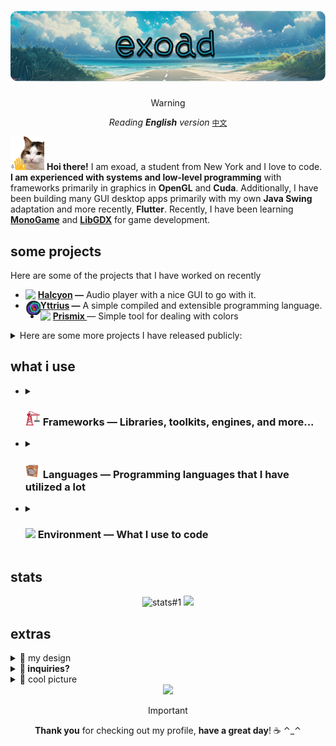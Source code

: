 <h1 align="center">
  <img src="img/title_pic.png" alt="exoad" width=620 />
</h1>

<div align="center">

> [!WARNING]
> *Reading **English** version*
> [`中文`](README_ZH.md)

</div>

<p><img src="img/wave.png" width=54 /> <strong>Hoi there!</strong> I am exoad, a student from New York and I love to
  code. <strong>I am experienced with systems and
    low-level programming</strong> with frameworks primarily in graphics in <strong>OpenGL</strong> and
  <strong>Cuda</strong>. Additionally, I have been building many GUI desktop apps primarily with my own <strong>Java
    Swing</strong> adaptation and more recently, <strong>Flutter</strong>. Recently, I have been learning <a
    href="https://www.monogame.net/"><strong>MonoGame</strong></a> and <a
    href="https://libgdx.com/"><strong>LibGDX</strong></a> for game development.
</p>
<h2>some projects</h2>
<p>Here are some of the projects that I have worked on recently</p>
<ul>
  <li>
    <a href="https://github.com/Halcyoninae"> <img align="left"
        src="https://github.com/Halcyoninae/Halcyon.c/blob/master/assets/app/Halcyon_Logo.png" width=20>
      <strong>Halcyon</a> —</strong> Audio player with a nice GUI to go with it.
  </li>
  <li>
    <a href="https://github.com/exoad/yttriuslang.c"> <img align="left" src="img/unknown.png" width=24>
      <strong>Yttrius</a>
    —</strong> A simple compiled and extensible programming language.
  </li>
  <li>
    <a href="https://github.com/exoad/prismix"> <img align="left"
        src="https://github.com/exoad/prismix/blob/master/assets/_icon.png" width=20>
      <strong>Prismix </a></strong>— Simple tool for dealing with colors
  </li>
</ul>
<p>
<details>
  <summary>Here are some more projects I have released publicly:
  </summary>
  <ul>
    <li>
      <a href="https://github.com/exoad/com.jackmeng"> <img align="left" src="img/unknown.png" width=20>
        <strong>com.jackmeng </a></strong>— A library of a bunch of random things to help with developing in Java
    </li>
    <li>
      <a href="https://github.com/exoad/animas-firefox"> <img align="left" src="img/unknown.png" width=20>
        <strong>Firefox Animas </a></strong>— Anime themes for Firefox
    </li>
    <li>
      <a href="https://github.com/exoad/toasterify"> <img align="left"
          src="https://github.com/exoad/toasterify/blob/main/assets/icon1024.png?raw=true" width=20>
        <strong>Toasterify </a></strong>— An Android app to warm up your phone to warm up your hands in cold times
    </li>
    <li>
      <a href="https://github.com/exoad/ansicolor"> <img align="left" src="img/unknown.png" width=20>
        <strong>ansicolor </a></strong>— A Java library to make dealing with ANSI coloring and prettifying CLI text
      easier
    </li>
    <li>
      <a href="https://github.com/exoad/usaco_mashups"> <img align="left" src="img/unknown.png" width=20>
        <strong>USACO Mashups </a></strong>— Discord Bot is written in NodeJS and Java to help with creating problem
      sets for the USACO competition
    </li>
    <li>
      <a href="https://github.com/exoad/meta_javac"> <img align="left" src="img/unknown.png" width=20>
        <strong>Meta4J </a></strong>— An attempt to add meta programming into Java with the help of the inbuilt
      annotation API
    </li>
  </ul>
  and more!
</details>
</p>
<h2>what i use</h2>
<ul>
  <li>
    <details>
      <summary>
        <h3> <img src="img/construction.png" width=24 /> <strong>Frameworks —</strong> Libraries, toolkits, engines, and
          more...
        </h3>
      </summary>
      <ul>
        <li><a href="https://www.glfw.org/"> <img align="left" src="img/OpenGL_100px_June16.png" width=24>GLFW</a> -
          Utilized for my faster Swing reimplementation</li>
        <li><a href="https://flutter.dev"> <img align="left"
              src="https://storage.googleapis.com/cms-storage-bucket/0dbfcc7a59cd1cf16282.png" width=16>Flutter</a> -
          Learned after migrating from Swing for general GUI apps creation</li>
        <li><a href="https://docs.oracle.com/en/java/javase/17/docs/api/java.desktop/javax/swing/package-summary.html">
            <img align="left" src="https://brandslogos.com/wp-content/uploads/images/java-logo-2.png" width=16>Swing</a>
          - My original GUI library for all my languages to include bindings for programs from other languages.
        </li>
        <li><a href="https://github.com/Kode/Kha"> <img align="left" src="https://github.com/Kode.png?size=512"
              width=20>Kha</a> - My previous rendering pipeline before SDL2</li>
        <li><a href="https://www.monogame.net/"> <img align="left"
              src="https://github.com/MonoGame/MonoGame.Logo/raw/master/FullColorOnLight/LogoOnly_128px.png?raw=true"
              width=20>MonoGame</a> - Currently learning for getting into game development</li>
        <li><a href="https://nodejs.org/en"> <img align="left" src="img/nodejs.png" width=20>NodeJS <em>[including NPM
              packages]</em></a> - Mainly used for creating Discord bots and lightweight server-based hosting apps.</li>
        <li><a href="https://llvm.org/"> <img align="left" src="https://llvm.org/img/DragonMedium.png" width=20>LLVM</a>
        </li>
        <li><a href="https://tauri.app/"> <img align="left" src="img/tauri.png" width=20>Tauri</a> - Recently getting
          into web development along with learning Rust and migrating most of my public and private projects to Rust
        </li>
        <li><a href="https://skia.org/"> <img align="left"
              src="https://upload.wikimedia.org/wikipedia/en/thumb/3/33/Skia_Project_Logo.svg/263px-Skia_Project_Logo.svg.png"
              width=20>Skia</a> - Utilized for my latest reimplementation of the Swing framework with JetBrain's Skia
          bindings for Java implementation</li>
      </ul>
    </details>
  </li>
  <li>
    <details>
      <summary>
        <h3><img src="img/command_block.gif" width=24 /> <strong>Languages —</strong> Programming languages that I have
          utilized
          a lot</h3>
      </summary>
      <ul>
        <li>
          <strong>Object Oriented</strong>
          <ul>
            <li>Java/Kotlin (~4) - Swing and Android Apps</li>
            <li>Dart (>2) - Flutter</li>
            <li>C++ (>4) - Skia and GLFW</li>
            <li>Haxe (~2) - OpenFL and Kha</li>
            <li>C# (~0.1) - MonoGame and Dot NET</li>
          </ul>
        </li>
        <li>
          <strong>Script-based</strong>
          <ul>
            <li>JavaScript (>2) - NodeJS and Dart for the web</li>
            <li>Lua (>4) - Inconjunction with C</li>
          </ul>
        </li>
        <li>
          <strong>General</strong>
          <ul>
            <li>C (>5) - Compiler Design and Systems</li>
            <li>Rust (~0.1) - Tauri</li>
          </ul>
        </li>
      </ul>
    </details>
  </li>
  <li>
    <details>
      <summary>
        <h3><img src="https://emojigraph.org/media/google/night-with-stars_1f303.png" width=24 /> <strong>Environment
            —</strong> What I use to code</h3>
      </summary>
      <ul>
        <li><strong>Editors</strong>: <a href="https://code.visualstudio.com/"><img
              src="https://img.shields.io/badge/Visual%20Studio%20Code-0078d7.svg?style=flat-square&logo=visual-studio-code&logoColor=white"
              alt="VSCode" /></a> <a href="https://www.jetbrains.com/idea/"><img
              src="https://img.shields.io/badge/IntelliJIDEA-000000.svg?style=flat-square&logo=intellij-idea&logoColor=white"
              alt="IntelliJ IDEA" /></a></li>
        <li><strong>Browser</strong>: <a href="https://www.mozilla.org/en-US/firefox/new/"><img
              src="https://img.shields.io/badge/Firefox-FF7139?style=flat-square&logo=Firefox-Browser&logoColor=white"
              alt="Firefox" /></a></li>
        <li><strong>OS</strong>: <a href="https://manjaro.org/"><img
              src="https://img.shields.io/badge/Manjaro-35BF5C?style=flat-square&logo=Manjaro&logoColor=white"
              alt="Manjaro" /></a></li>
      </ul>
    </details>
  </li>
</ul>
<h2>stats</h2>
<div align="center">
  <img alt="stats#1"
    src="http://github-profile-summary-cards.vercel.app/api/cards/profile-details?username=exoad&theme=tokyonight" />
  <img
    src="https://github-readme-stats.vercel.app/api/top-langs/?username=exoad&layout=compact&langs_count=8&hide_border=true&hide_title=true&theme=tokyonight" />
</div>
<h2>extras</h2>
<be>
  <details>
    <summary>🎨 my design</summary>
    Here are the main colors that I use in most current-day GUI apps:<br>
    <img src="img/colormap.png" />
  </details>
  <details>
    <summary>
      <strong>🎀 inquiries?</strong>
    </summary>
    if you have inquiries regarding my software, give me a forward through my discord server: <a
      href="https://discord.gg/PbJQRT9zQ8">https://discord.gg/PbJQRT9zQ8</a>
  </details>
  <details>
    <summary>
      🏮 cool picture
    </summary>
    <div align="center">
      <img src="img/海沿いの道.png" />
    </div>
  </details>
  <div align="center">
    <img src="https://profile-counter.glitch.me/exoad/count.svg" />
    <br />

> [!IMPORTANT]
> **Thank you** for checking out my profile, **have a great day**! ☕ &#x2303;_&#x2303;

  </div>